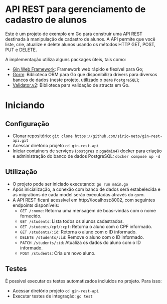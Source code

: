 # API REST para gerenciamento de cadastro de alunos

Este é um projeto de exemplo em Go para construir uma API REST destinada à manipulação de cadastro de alunos. A API permite que você liste, crie, atualize e delete alunos usando os métodos HTTP GET, POST, PUT e DELETE.

A implementação utiliza alguns packages úteis, tais como:
- [Gin Web Framework](https://github.com/gin-gonic/gin): Framework web rápido e flexível para Go;
- [Gorm](https://gorm.io/index.html): Biblioteca ORM para Go que disponibiliza drivers para diversos bancos de dados (neste projeto, utilizado o para `PostgreSQL`);
- [Validator.v2](https://github.com/go-playground/validator): Biblioteca para validação de structs em Go.


# Iniciando

## Configuração
- Clonar repositório:
```git clone https://github.com/sirio-neto/gin-rest-api.git```
- Acessar diretório projeto
```cd gin-rest-api```
- Iniciar containers de serviços (`postgres` e `pgadmin4`) docker para criação e administração do banco de dados PostgreSQL:
```docker compose up -d```

## Utilização
- O projeto pode ser iniciado executando:
```go run main.go```
- Após inicialização, a conexão com banco de dados será estabelecida e as migrations de cada model serão executadas através do `gorm`.
- A API REST ficará acessível em http://localhost:8002, com seguintes endpoints disponíveis:
	- `GET /:nome`: Retorna uma mensagem de boas-vindas com o nome fornecido.
	- `GET /students`: Lista todos os alunos cadastrados.
	- `GET /students/cpf/:cpf`: Retorna o aluno com o CPF informado.
	- `GET /students/:id`: Retorna o aluno com o ID informado.
	- `DELETE /students/:id`: Remove o aluno com o ID informado.
	- `PATCH /students/:id`: Atualiza os dados do aluno com o ID informado.
	- `POST /students`: Cria um novo aluno.

## Testes
É possível executar os testes automatizados incluídos no projeto. Para isso:
- Acessar diretório projeto
```cd gin-rest-api```
- Executar testes de integração:
```go test```